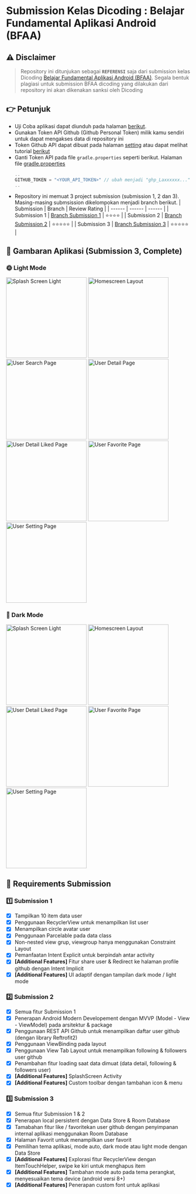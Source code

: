 # Submission Kelas Dicoding : Belajar Fundamental Aplikasi Android (BFAA)

## ⚠️ Disclaimer
> Repository ini ditunjukan sebagai **`REFERENSI`** saja dari submission kelas Dicoding [Belajar Fundamental Aplikasi Android (BFAA)][dicodingClass]. Segala bentuk plagiasi untuk submission BFAA dicoding yang dilakukan dari repository ini akan dikenakan sanksi oleh Dicoding

## 👉 Petunjuk
- Uji Coba aplikasi dapat diunduh pada halaman [berikut][appURL].
- Gunakan Token API Github (Github Personal Token) milik kamu sendiri untuk dapat mengakses data di repository ini
- Token Github API dapat dibuat pada halaman [setting][settingToken] atau dapat melihat tutorial [berikut][dicodingTutorialAPI] 
- Ganti Token API pada file `gradle.properties` seperti berikut. Halaman file [gradle.properties][fileGradleProperties] 
    ```gradle
    ..
    GITHUB_TOKEN = "<YOUR_API_TOKEN>" // ubah menjadi "ghp_Laxxxxxx..."
    ..
    ```
- Repository ini memuat 3 project submission (submission 1, 2 dan 3). Masing-masing submsission dikelompokan menjadi branch berikut.
    | Submission | Branch | Review Rating |
    | ------ | ------ | ------ |
    | Submission 1 | [Branch Submission 1][branch1] | ⭐⭐⭐⭐ |
    | Submission 2 | [Branch Submission 2][branch2] | ⭐⭐⭐⭐⭐ |
    | Submission 3 | [Branch Submission 3][branch3] | ⭐⭐⭐⭐⭐ |

## 📱 Gambaran Aplikasi (Submission 3, Complete)
### 🌞 Light Mode
<div>
  <img src="https://www.dropbox.com/s/cs873q4st8q0jf8/splashScreenLight.png?raw=1" alt="Splash Screen Light" style="width:220px;"/>
  <img src="https://www.dropbox.com/s/0q0nq4u3i0ysq6s/homeLight.png?raw=1" alt="Homescreen Layout" style="width:220px;"/>
  <img src="https://www.dropbox.com/s/3d3wndkw2o4nu3d/search.png?raw=1" alt="User Search Page" style="width:220px;"/>
  <img src="https://www.dropbox.com/s/khv0ku30vq4ku88/detailLight.png?raw=1" alt="User Detail Page" style="width:220px;"/>
  <img src="https://www.dropbox.com/s/z3u85lpqeixrncb/detailLikeLight.png?raw=1" alt="User Detail Liked Page" style="width:220px;"/>
  <img src="https://www.dropbox.com/s/a0phjlyjt4ehyim/favorite.png?raw=1" alt="User Favorite Page" style="width:220px;"/>
  <img src="https://www.dropbox.com/s/7bofezwofjuay7q/settingLight.png?raw=1" alt="User Setting Page" style="width:220px;"/>
</div>

### 🌙 Dark Mode
<div>
  <img src="https://www.dropbox.com/s/6s928g72yfh18a1/splashScreenDark.png?raw=1" alt="Splash Screen Light" style="width:220px;"/>
  <img src="https://www.dropbox.com/s/ji3nznkz9gouq25/homeDark.png?raw=1" alt="Homescreen Layout" style="width:220px;"/>
  <img src="https://www.dropbox.com/s/030wmeri35h8aj5/detailDark.png?raw=1" alt="User Detail Liked Page" style="width:220px;"/>
  <img src="https://www.dropbox.com/s/t83phi1qpklh341/favortieRemoveDark.png?raw=1" alt="User Favorite Page" style="width:220px;"/>
  <img src="https://www.dropbox.com/s/72w939fbwhdgg1x/settingDark.png?raw=1" alt="User Setting Page" style="width:220px;"/>
</div>


## 🚧 Requirements Submission
### 1️⃣ Submission 1
- [x] Tampilkan 10 item data user 
- [x] Penggunaan RecyclerView untuk menampilkan list user
- [x] Menampilkan circle avatar user
- [x] Penggunaan Parcelable pada data class
- [x] Non-nested view grup, viewgroup hanya menggunakan Constraint Layout
- [x] Pemanfaatan Intent Explicit untuk berpindah antar activity
- [x] **[Additional Features]** Fitur share user & Redirect ke halaman profile github dengan Intent Implicit
- [x] **[Additional Features]** UI adaptif dengan tampilan dark mode / light mode

### 2️⃣ Submission 2
- [x] Semua fitur Submission 1
- [x] Penerapan Android Modern Developement dengan MVVP (Model - View - ViewModel) pada arsitektur & package
- [x] Penggunaan REST API Github untuk menampilkan daftar user github (dengan library Reftrofit2)
- [x] Penggunaan ViewBinding pada layout
- [x] Penggunaan View Tab Layout untuk menampilkan following & followers user github
- [x] Penambahan fitur loading saat data dimuat (data detail, following & followers user)
- [x] **[Additional Features]** SplashScreen Activity
- [x] **[Additional Features]** Custom toolbar dengan tambahan icon & menu

### 3️⃣ Submission 3
- [x] Semua fitur Submission 1 & 2
- [x] Penerapan local persistent dengan Data Store & Room Database
- [x] Tamabahan fitur like / favoritekan user github dengan penyimpanan internal aplikasi menggunakan Room Database
- [x] Halaman Favorit untuk menampilkan user favorit
- [x] Pemilihan tema aplikasi, mode auto, dark mode atau light mode dengan Data Store
- [x] **[Additional Features]** Explorasi fitur RecyclerView dengan ItemTouchHelper, swipe ke kiri untuk menghapus item
- [x] **[Additional Features]** Tambahan mode auto pada tema perangkat, menyesuaikan tema device (android versi 8+)
- [x] **[Additional Features]** Penerapan custom font untuk aplikasi

[dicodingClass]: <https://www.dicoding.com/academies/14>
[appURL]: <https://www.dropbox.com/s/lbyxu7woltwjxfh/app-debug.apk?dl=0s>
[settingToken]: <https://github.com/settings/tokens>
[dicodingTutorialAPI]: <https://www.dicoding.com/blog/apa-itu-rate-limit-pada-github-api/>
[fileGradleProperties]: <https://github.com/apriantoa917/android-dicoding-BFAA/blob/submission3/gradle.properties>
[branch1]: <https://github.com/apriantoa917/android-dicoding-BFAA/tree/submission1>
[branch2]: <https://github.com/apriantoa917/android-dicoding-BFAA/tree/submission2>
[branch3]: <https://github.com/apriantoa917/android-dicoding-BFAA/tree/submission3>
